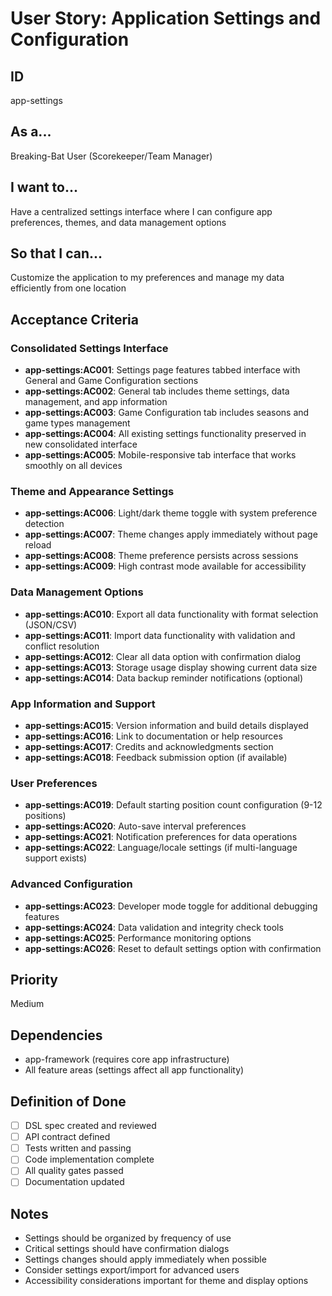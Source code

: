# User Story: Application Settings and Configuration

## ID

app-settings

## As a...

Breaking-Bat User (Scorekeeper/Team Manager)

## I want to...

Have a centralized settings interface where I can configure app preferences, themes, and data management options

## So that I can...

Customize the application to my preferences and manage my data efficiently from one location

## Acceptance Criteria

### Consolidated Settings Interface

- **app-settings:AC001**: Settings page features tabbed interface with General and Game Configuration sections
- **app-settings:AC002**: General tab includes theme settings, data management, and app information
- **app-settings:AC003**: Game Configuration tab includes seasons and game types management
- **app-settings:AC004**: All existing settings functionality preserved in new consolidated interface
- **app-settings:AC005**: Mobile-responsive tab interface that works smoothly on all devices

### Theme and Appearance Settings

- **app-settings:AC006**: Light/dark theme toggle with system preference detection
- **app-settings:AC007**: Theme changes apply immediately without page reload
- **app-settings:AC008**: Theme preference persists across sessions
- **app-settings:AC009**: High contrast mode available for accessibility

### Data Management Options

- **app-settings:AC010**: Export all data functionality with format selection (JSON/CSV)
- **app-settings:AC011**: Import data functionality with validation and conflict resolution
- **app-settings:AC012**: Clear all data option with confirmation dialog
- **app-settings:AC013**: Storage usage display showing current data size
- **app-settings:AC014**: Data backup reminder notifications (optional)

### App Information and Support

- **app-settings:AC015**: Version information and build details displayed
- **app-settings:AC016**: Link to documentation or help resources
- **app-settings:AC017**: Credits and acknowledgments section
- **app-settings:AC018**: Feedback submission option (if available)

### User Preferences

- **app-settings:AC019**: Default starting position count configuration (9-12 positions)
- **app-settings:AC020**: Auto-save interval preferences
- **app-settings:AC021**: Notification preferences for data operations
- **app-settings:AC022**: Language/locale settings (if multi-language support exists)

### Advanced Configuration

- **app-settings:AC023**: Developer mode toggle for additional debugging features
- **app-settings:AC024**: Data validation and integrity check tools
- **app-settings:AC025**: Performance monitoring options
- **app-settings:AC026**: Reset to default settings option with confirmation

## Priority

Medium

## Dependencies

- app-framework (requires core app infrastructure)
- All feature areas (settings affect all app functionality)

## Definition of Done

- [ ] DSL spec created and reviewed
- [ ] API contract defined
- [ ] Tests written and passing
- [ ] Code implementation complete
- [ ] All quality gates passed
- [ ] Documentation updated

## Notes

- Settings should be organized by frequency of use
- Critical settings should have confirmation dialogs
- Settings changes should apply immediately when possible
- Consider settings export/import for advanced users
- Accessibility considerations important for theme and display options
